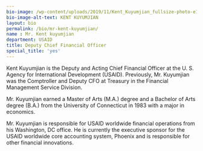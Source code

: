 ```yaml
---
bio-image: /wp-content/uploads/2019/11/Kent_Kuyumjian_fullsize-photo-e1574704154679-289x300.jpg"
bio-image-alt-text: KENT KUYUMJIAN
layout: bio
permalink: /bio/mr-kent-kuyumjian/
name : Mr. Kent kuyumjian
department: USAID
title: Deputy Chief Financial Officer
special_title: 'yes'
---
```


Kent Kuyumjian is the Deputy and Acting Chief Financial Officer at the U. S. Agency for International Development (USAID). Previously, Mr. Kuyumjian was the Comptroller and Deputy CFO at Treasury in the Financial Management Service Division.

Mr. Kuyumjian earned a Master of Arts (M.A.) degree and a Bachelor of Arts degree (B.A.) from the University of Connecticut in 1983 with a major in economics.

Mr. Kuyumjian is responsible for USAID worldwide financial operations from his Washington, DC office. He is currently the executive sponsor for the USAID worldwide core accounting system, Phoenix and is responsible for other financial innovations.
